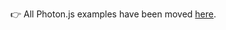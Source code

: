 👉 All Photon.js examples have been moved [here](https://github.com/prisma/prisma-examples/tree/prisma2).
